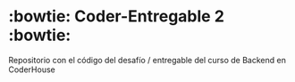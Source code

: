# :bowtie: Coder-Entregable 2 :bowtie:

Repositorio con el código del desafío / entregable del curso de Backend en CoderHouse